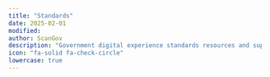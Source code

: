 ```yaml
---
title: "Standards"
date: 2025-02-01
modified: 
author: ScanGov
description: "Government digital experience standards resources and support."
icon: "fa-solid fa-check-circle"
lowercase: true
---
```

